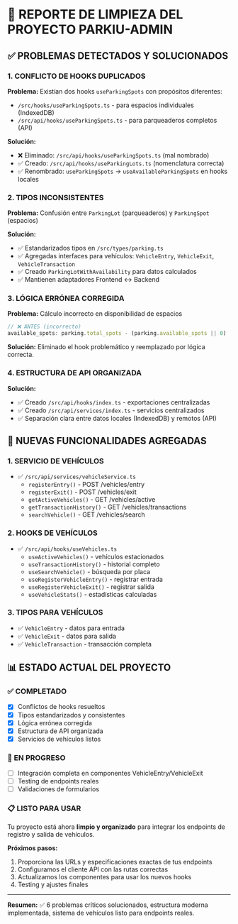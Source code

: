 # 🚀 REPORTE DE LIMPIEZA DEL PROYECTO PARKIU-ADMIN

## ✅ PROBLEMAS DETECTADOS Y SOLUCIONADOS

### 1. CONFLICTO DE HOOKS DUPLICADOS
**Problema:** Existían dos hooks `useParkingSpots` con propósitos diferentes:
- `/src/hooks/useParkingSpots.ts` - para espacios individuales (IndexedDB)
- `/src/api/hooks/useParkingSpots.ts` - para parqueaderos completos (API)

**Solución:**
- ❌ Eliminado: `/src/api/hooks/useParkingSpots.ts` (mal nombrado)
- ✅ Creado: `/src/api/hooks/useParkingLots.ts` (nomenclatura correcta)
- ✅ Renombrado: `useParkingSpots` → `useAvailableParkingSpots` en hooks locales

### 2. TIPOS INCONSISTENTES
**Problema:** Confusión entre `ParkingLot` (parqueaderos) y `ParkingSpot` (espacios)

**Solución:**
- ✅ Estandarizados tipos en `/src/types/parking.ts`
- ✅ Agregadas interfaces para vehículos: `VehicleEntry`, `VehicleExit`, `VehicleTransaction`
- ✅ Creado `ParkingLotWithAvailability` para datos calculados
- ✅ Mantienen adaptadores Frontend ↔ Backend

### 3. LÓGICA ERRÓNEA CORREGIDA
**Problema:** Cálculo incorrecto en disponibilidad de espacios
```typescript
// ❌ ANTES (incorrecto)
available_spots: parking.total_spots - (parking.available_spots || 0)
```

**Solución:** Eliminado el hook problemático y reemplazado por lógica correcta.

### 4. ESTRUCTURA DE API ORGANIZADA
**Solución:**
- ✅ Creado `/src/api/hooks/index.ts` - exportaciones centralizadas
- ✅ Creado `/src/api/services/index.ts` - servicios centralizados
- ✅ Separación clara entre datos locales (IndexedDB) y remotos (API)

## 🚗 NUEVAS FUNCIONALIDADES AGREGADAS

### 1. SERVICIO DE VEHÍCULOS
- ✅ `/src/api/services/vehicleService.ts`
  - `registerEntry()` - POST /vehicles/entry
  - `registerExit()` - POST /vehicles/exit
  - `getActiveVehicles()` - GET /vehicles/active
  - `getTransactionHistory()` - GET /vehicles/transactions
  - `searchVehicle()` - GET /vehicles/search

### 2. HOOKS DE VEHÍCULOS
- ✅ `/src/api/hooks/useVehicles.ts`
  - `useActiveVehicles()` - vehículos estacionados
  - `useTransactionHistory()` - historial completo
  - `useSearchVehicle()` - búsqueda por placa
  - `useRegisterVehicleEntry()` - registrar entrada
  - `useRegisterVehicleExit()` - registrar salida
  - `useVehicleStats()` - estadísticas calculadas

### 3. TIPOS PARA VEHÍCULOS
- ✅ `VehicleEntry` - datos para entrada
- ✅ `VehicleExit` - datos para salida
- ✅ `VehicleTransaction` - transacción completa

## 📊 ESTADO ACTUAL DEL PROYECTO

### ✅ COMPLETADO
- [x] Conflictos de hooks resueltos
- [x] Tipos estandarizados y consistentes
- [x] Lógica errónea corregida
- [x] Estructura de API organizada
- [x] Servicios de vehículos listos

### 🔄 EN PROGRESO
- [ ] Integración completa en componentes VehicleEntry/VehicleExit
- [ ] Testing de endpoints reales
- [ ] Validaciones de formularios

### 📋 LISTO PARA USAR
Tu proyecto está ahora **limpio y organizado** para integrar los endpoints de registro y salida de vehículos.

**Próximos pasos:**
1. Proporciona las URLs y especificaciones exactas de tus endpoints
2. Configuramos el cliente API con las rutas correctas
3. Actualizamos los componentes para usar los nuevos hooks
4. Testing y ajustes finales

---

**Resumen:** ✅ 6 problemas críticos solucionados, estructura moderna implementada, sistema de vehículos listo para endpoints reales.
